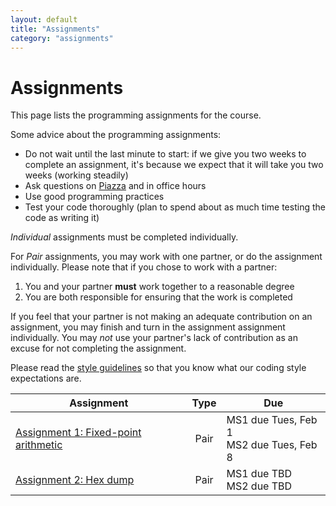 ```yaml
---
layout: default
title: "Assignments"
category: "assignments"
---
```


# Assignments

This page lists the programming assignments for the course.

Some advice about the programming assignments:

* Do not wait until the last minute to start: if we give you two weeks to complete an assignment, it's because we expect that it will take you two weeks (working steadily)
* Ask questions on [Piazza](https://piazza.com/jhu/spring2022/601229) and in office hours
* Use good programming practices
* Test your code thoroughly (plan to spend about as much time testing the code as writing it)

*Individual* assignments must be completed individually.

For *Pair* assignments, you may work with one partner, or do the assignment individually.
Please note that if you chose to work with a partner:

1. You and your partner **must** work together to a reasonable degree
2. You are both responsible for ensuring that the work is completed

If you feel that your partner is not making an adequate contribution on an
assignment, you may finish and turn in the assignment assignment individually.
You may *not* use your partner's lack of contribution as an excuse for not
completing the assignment.

Please read the [style guidelines](assign/style.html) so that you know what our coding style expectations are.

Assignment | Type | Due
---------- | :--: | ---
[Assignment 1: Fixed-point arithmetic](assign/assign01.html) | Pair | MS1 due Tues, Feb 1<br>MS2 due Tues, Feb 8
[Assignment 2: Hex dump](assign/assign02.html) | Pair | MS1 due TBD<br>MS2 due TBD
